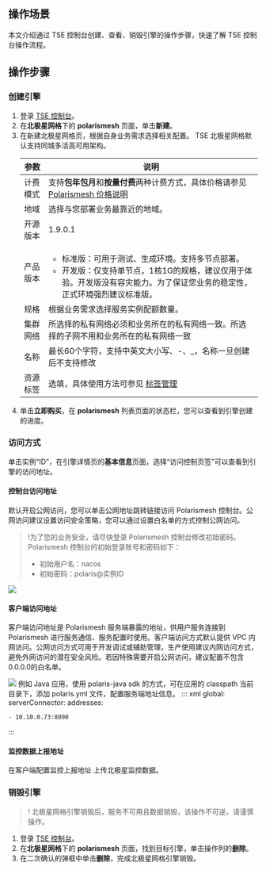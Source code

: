 ## 操作场景

本文介绍通过 TSE 控制台创建、查看、销毁引擎的操作步骤，快速了解 TSE 控制台操作流程。

## 操作步骤

### 创建引擎

1. 登录 [TSE 控制台](https://console.cloud.tencent.com/tse)。
2. 在**北极星网格**下的 **polarismesh** 页面，单击**新建**。
3. 在新建北极星网格页，根据自身业务需求选择相关配置。
   <dx-alert infotype="explain" title="">
     TSE 北极星网格默认支持同城多活高可用架构。
     </dx-alert>  
   <table>
   <thead>
   <tr>
   <th>参数</th>
   <th>说明</th>
   </tr>
   </thead>
   <tbody><tr>
   <td>计费模式</td>
   <td>支持<strong>包年包月</strong>和<strong>按量付费</strong>两种计费方式，具体价格请参见 <a href="https://cloud.tencent.com/document/product/1364/75671">Polarismesh 价格说明</a></td>
   </tr>
   <tr>
   <td>地域</td>
   <td>选择与您部署业务最靠近的地域。</td>
   </tr>
   <tr>
   <td>开源版本</td>
   <td>1.9.0.1</td>
   </tr>
   <tr>
   <td>产品版本</td>
   <td><ul><li>标准版：可用于测试、生成环境。支持多节点部署。</li>
   <li>开发版：仅支持单节点，1核1G的规格，建议仅用于体验。开发版没有容灾能力。为了保证您业务的稳定性，正式环境强烈建议标准版。</li></ul></td>
   </tr>
   <tr>
   <td>规格</td>
   <td>根据业务需求选择服务实例配额数量。</td>
   </tr>
   <tr>
   <td>集群网络</td>
   <td>所选择的私有网络必须和业务所在的私有网络一致。所选择的子网不用和业务所在的私有网络一致</td>
   </tr>
   <tr>
   <td>名称</td>
   <td>最长60个字符，支持中英文大小写、-、_，名称一旦创建后不支持修改</td>
   </tr>
   <tr>
   <td>资源标签</td>
   <td>选填，具体使用方法可参见 <a href="https://cloud.tencent.com/document/product/1364/74387">标签管理</a></td>
   </tr>
   </tbody></table>
4. 单击**立即购买**，在 **polarismesh** 列表页面的状态栏，您可以查看到引擎创建的进度。

### 访问方式

单击实例“ID”，在引擎详情页的**基本信息**页面，选择“访问控制页签”可以查看到引擎的访问地址。

#### 控制台访问地址

默认开启公网访问，您可以单击公网地址跳转链接访问 Polarismesh 控制台。公网访问建议设置访问安全策略，您可以通过设置白名单的方式控制公网访问。

>!为了您的业务安全，请尽快登录 Polarismesh 控制台修改初始密码。Polarismesh 控制台的初始登录账号和密码如下：
>
> - 初始用户名：nacos
> - 初始密码：polaris@实例ID

![](https://qcloudimg.tencent-cloud.cn/raw/256922ed04fbd64bfa7d5a71fbf90565.png)





#### 客户端访问地址

客户端访问地址是 Polarismesh 服务端暴露的地址，供用户服务连接到 Polarismesh 进行服务通信、服务配置时使用。客户端访问方式默认提供 VPC 内网访问。公网访问方式可用于开发调试或辅助管理，生产使用建议内网访问方式，避免外网访问的潜在安全风险。若因特殊需要开启公网访问，建议配置不包含0.0.0.0的白名单。

![](https://qcloudimg.tencent-cloud.cn/raw/8ac9a1c3dce51e976415bc8b8be9005d.png)
例如 Java 应用，使用 polaris-java sdk 的方式，可在应用的 classpath 当前目录下，添加 polaris.yml 文件，配置服务端地址信息。
<dx-codeblock>
:::  xml
global:
  serverConnector:
    addresses:

    - 10.10.0.73:8090

:::
</dx-codeblock>



#### 监控数据上报地址

在客户端配置监控上报地址 上传北极星监控数据。





### 销毁引擎

> ! 北极星网格引擎销毁后，服务不可用且数据销毁，该操作不可逆，请谨慎操作。

1. 登录 [TSE 控制台](https://console.cloud.tencent.com/tse)。
2. 在**北极星网格**下的 **polarismesh** 页面，找到目标引擎，单击操作列的**删除**。
3. 在二次确认的弹框中单击**删除**，完成北极星网格引擎销毁。

